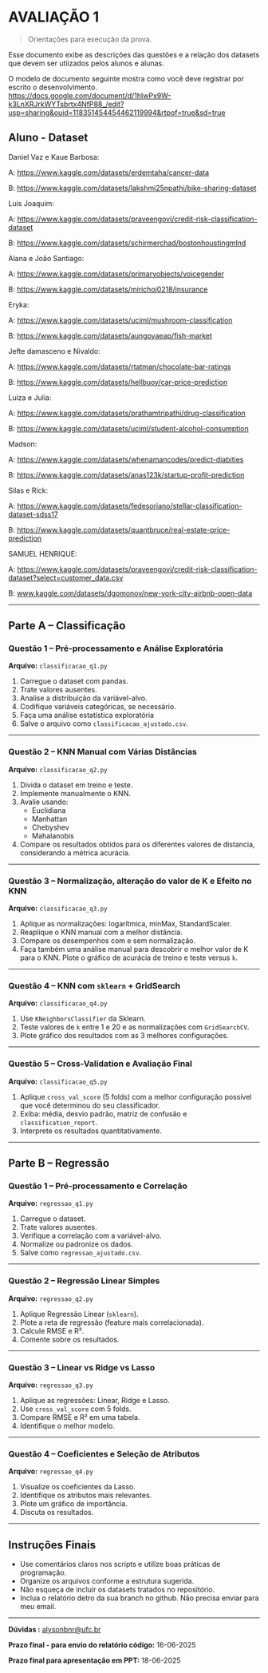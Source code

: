 # AVALIAÇÃO 1
> Orientações para execução da prova.

Esse documento exibe as descrições das questões e a relação dos datasets que devem ser utiizados 
pelos alunos e alunas.

O modelo de documento seguinte mostra como você deve registrar por escrito o desenvolvimento. 
https://docs.google.com/document/d/1hIwPx9W-k3LnXRJrkWYTsbrtx4NfP88_/edit?usp=sharing&ouid=118351454454462119994&rtpof=true&sd=true

##  Aluno - Dataset

Daniel Vaz e Kaue Barbosa: 

A: https://www.kaggle.com/datasets/erdemtaha/cancer-data 

B: https://www.kaggle.com/datasets/lakshmi25npathi/bike-sharing-dataset



Luis Joaquim: 

A: https://www.kaggle.com/datasets/praveengovi/credit-risk-classification-dataset

B: https://www.kaggle.com/datasets/schirmerchad/bostonhoustingmlnd

Alana e João Santiago: 

A: https://www.kaggle.com/datasets/primaryobjects/voicegender

B: https://www.kaggle.com/datasets/mirichoi0218/insurance

Eryka: 

A: https://www.kaggle.com/datasets/uciml/mushroom-classification

B:  https://www.kaggle.com/datasets/aungpyaeap/fish-market

 

Jefte damasceno e Nivaldo: 

A: https://www.kaggle.com/datasets/rtatman/chocolate-bar-ratings

B:  https://www.kaggle.com/datasets/hellbuoy/car-price-prediction

Luiza e Julia: 

A: https://www.kaggle.com/datasets/prathamtripathi/drug-classification

B:  https://www.kaggle.com/datasets/uciml/student-alcohol-consumption


Madson:

A: https://www.kaggle.com/datasets/whenamancodes/predict-diabities

B: https://www.kaggle.com/datasets/anas123k/startup-profit-prediction


Silas e Rick:

A: https://www.kaggle.com/datasets/fedesoriano/stellar-classification-dataset-sdss17

B: https://www.kaggle.com/datasets/quantbruce/real-estate-price-prediction

SAMUEL HENRIQUE: 

A: https://www.kaggle.com/datasets/praveengovi/credit-risk-classification-dataset?select=customer_data.csv

B: www.kaggle.com/datasets/dgomonov/new-york-city-airbnb-open-data

---

## Parte A – Classificação

### Questão 1 – Pré-processamento e Análise Exploratória  
**Arquivo:** `classificacao_q1.py`

1. Carregue o dataset com pandas.  
2. Trate valores ausentes.  
3. Analise a distribuição da variável-alvo.  
4. Codifique variáveis categóricas, se necessário.  
5. Faça uma análise estatística exploratória
5. Salve o arquivo como `classificacao_ajustado.csv`.

---

### Questão 2 – KNN Manual com Várias Distâncias  
**Arquivo:** `classificacao_q2.py`

1. Divida o dataset em treino e teste.  
2. Implemente manualmente o KNN.  
3. Avalie usando:
   - Euclidiana
   - Manhattan
   - Chebyshev
   - Mahalanobis  
4. Compare os resultados obtidos para os diferentes valores de distancia, considerando a métrica acurácia.

---

### Questão 3 – Normalização, alteração do valor de K e Efeito no KNN  
**Arquivo:** `classificacao_q3.py`

1. Aplique as normalizações: logarítmica, minMax, StandardScaler.  
2. Reaplique o KNN manual com a melhor distância.  
3. Compare os desempenhos com e sem normalização.
4. Faça também uma análise manual para descobrir o melhor valor de K para o KNN. Plote o gráfico de acurácia de treino e teste versus `k`.

---

### Questão 4 – KNN com `sklearn` + GridSearch  
**Arquivo:** `classificacao_q4.py`

1. Use `KNeighborsClassifier` da Sklearn.  
2. Teste valores de `k` entre 1 e 20 e as normalizações com `GridSearchCV`.  
3. Plote gráfico dos resultados com as 3 melhores configurações.  


---

### Questão 5 – Cross-Validation e Avaliação Final  
**Arquivo:** `classificacao_q5.py`

1. Aplique `cross_val_score` (5 folds) com a melhor configuração possível que você determinou do seu classificador.  
2. Exiba: média, desvio padrão, matriz de confusão e `classification_report`.  
3. Interprete os resultados quantitativamente.

---

## Parte B – Regressão

### Questão 1 – Pré-processamento e Correlação  
**Arquivo:** `regressao_q1.py`

1. Carregue o dataset.  
2. Trate valores ausentes.  
3. Verifique a correlação com a variável-alvo.  
4. Normalize ou padronize os dados.  
5. Salve como `regressao_ajustado.csv`.

---

### Questão 2 – Regressão Linear Simples  
**Arquivo:** `regressao_q2.py`

1. Aplique Regressão Linear (`sklearn`).  
2. Plote a reta de regressão (feature mais correlacionada).  
3. Calcule RMSE e R².  
4. Comente sobre os resultados.

---

### Questão 3 – Linear vs Ridge vs Lasso  
**Arquivo:** `regressao_q3.py`

1. Aplique as regressões: Linear, Ridge e Lasso.  
2. Use `cross_val_score` com 5 folds.  
3. Compare RMSE e R² em uma tabela.  
4. Identifique o melhor modelo.

---

### Questão 4 – Coeficientes e Seleção de Atributos  
**Arquivo:** `regressao_q4.py`

1. Visualize os coeficientes da Lasso.  
2. Identifique os atributos mais relevantes.  
3. Plote um gráfico de importância.  
4. Discuta os resultados.

---

## Instruções Finais

- Use comentários claros nos scripts e utilize boas práticas de programação.  
- Organize os arquivos conforme a estrutura sugerida.  
- Não esqueça de incluir os datasets tratados no repositório.
- Inclua o relatório detro da sua branch no github. Não precisa enviar para meu email.

---

**Dúvidas :** alysonbnr@ufc.br   

**Prazo final - para envio do relatório código:**  16-06-2025

**Prazo final para apresentação em PPT:**  18-06-2025
